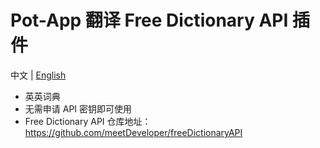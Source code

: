 # Pot-App 翻译 Free Dictionary API 插件

中文 | [English](https://github.com/Integral-Tech/pot-app-translate-plugin-freedict/blob/main/README_EN.md)

- 英英词典
- 无需申请 API 密钥即可使用
- Free Dictionary API 仓库地址：https://github.com/meetDeveloper/freeDictionaryAPI
